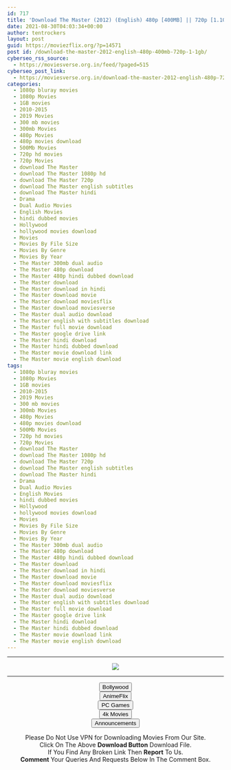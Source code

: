 ```yaml
---
id: 717
title: 'Download The Master (2012) (English) 480p [400MB] || 720p [1.1GB]'
date: 2021-08-30T04:03:34+00:00
author: tentrockers
layout: post
guid: https://moviezflix.org/?p=14571
post id: /download-the-master-2012-english-480p-400mb-720p-1-1gb/
cyberseo_rss_source:
  - https://moviesverse.org.in/feed/?paged=515
cyberseo_post_link:
  - https://moviesverse.org.in/download-the-master-2012-english-480p-720p/
categories:
  - 1080p bluray movies
  - 1080p Movies
  - 1GB movies
  - 2010-2015
  - 2019 Movies
  - 300 mb movies
  - 300mb Movies
  - 480p Movies
  - 480p movies download
  - 500Mb Movies
  - 720p hd movies
  - 720p Movies
  - download The Master
  - download The Master 1080p hd
  - download The Master 720p
  - download The Master english subtitles
  - download The Master hindi
  - Drama
  - Dual Audio Movies
  - English Movies
  - hindi dubbed movies
  - Hollywood
  - hollywood movies download
  - Movies
  - Movies By File Size
  - Movies By Genre
  - Movies By Year
  - The Master 300mb dual audio
  - The Master 480p download
  - The Master 480p hindi dubbed download
  - The Master download
  - The Master download in hindi
  - The Master download movie
  - The Master download moviesflix
  - The Master download moviesverse
  - The Master dual audio download
  - The Master english with subtitles download
  - The Master full movie download
  - The Master google drive link
  - The Master hindi download
  - The Master hindi dubbed download
  - The Master movie download link
  - The Master movie english download
tags:
  - 1080p bluray movies
  - 1080p Movies
  - 1GB movies
  - 2010-2015
  - 2019 Movies
  - 300 mb movies
  - 300mb Movies
  - 480p Movies
  - 480p movies download
  - 500Mb Movies
  - 720p hd movies
  - 720p Movies
  - download The Master
  - download The Master 1080p hd
  - download The Master 720p
  - download The Master english subtitles
  - download The Master hindi
  - Drama
  - Dual Audio Movies
  - English Movies
  - hindi dubbed movies
  - Hollywood
  - hollywood movies download
  - Movies
  - Movies By File Size
  - Movies By Genre
  - Movies By Year
  - The Master 300mb dual audio
  - The Master 480p download
  - The Master 480p hindi dubbed download
  - The Master download
  - The Master download in hindi
  - The Master download movie
  - The Master download moviesflix
  - The Master download moviesverse
  - The Master dual audio download
  - The Master english with subtitles download
  - The Master full movie download
  - The Master google drive link
  - The Master hindi download
  - The Master hindi dubbed download
  - The Master movie download link
  - The Master movie english download
---
```

<center>
  </p> 
  
  <hr />
  
  <p>
    <a href="http://gdrivepro.xyz/join.php" data-wpel-link="external" target="_blank" rel="nofollow external noopener noreferrer"><img src="https://i.imgur.com/FhMdWdW.png" /></a>
  </p>
  
  <hr />
  
  <p>
    <a href="https://dogemovies.xyz" target="_blank" data-wpel-link="external" rel="nofollow external noopener noreferrer"><button class="button button5">Bollywood</button></a><br /> <a href="https://animeflix.in" target="_blank" data-wpel-link="external" rel="nofollow external noopener noreferrer"><button class="button button5">AnimeFlix</button></a><br /> <a href="https://gamesflix.net/" target="_blank" data-wpel-link="external" rel="nofollow external noopener noreferrer"><button class="button button5">PC Games</button></a><br /> <a href="https://uhdmovies.in" target="_blank" data-wpel-link="external" rel="nofollow external noopener noreferrer"><button class="button button5">4k Movies</button></a><br /> <a href="https://moviesverse.org.in/announcements/" target="_blank" data-wpel-link="internal" rel="noopener"><button class="button button5">Announcements</button></a>
  </p>
  
  <div class="alert alert-danger">
    Please Do Not Use VPN for Downloading Movies From Our Site.
  </div>
  
  <div class="alert alert-success">
    Click On The Above <strong>Download Button</strong> Download File.
  </div>
  
  <div class="alert alert-warning">
    If You Find Any Broken Link Then <strong>Report</strong> To Us.
  </div>
  
  <div class="alert alert-info">
    <strong>Comment</strong> Your Queries And Requests Below In The Comment Box.
  </div>
  
  <p>
    </center>
  </p>